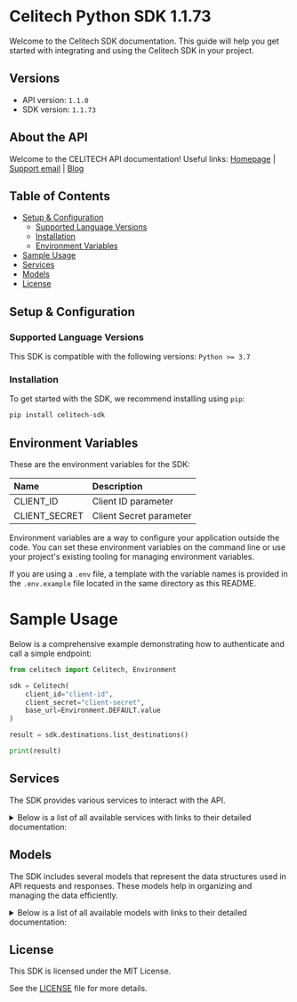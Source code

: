 # Celitech Python SDK 1.1.73

Welcome to the Celitech SDK documentation. This guide will help you get started with integrating and using the Celitech SDK in your project.

## Versions

- API version: `1.1.0`
- SDK version: `1.1.73`

## About the API

Welcome to the CELITECH API documentation! Useful links: [Homepage](https://www.celitech.com) | [Support email](mailto:support@celitech.com) | [Blog](https://www.celitech.com/blog/)

## Table of Contents

- [Setup & Configuration](#setup--configuration)
  - [Supported Language Versions](#supported-language-versions)
  - [Installation](#installation)
  - [Environment Variables](#environment-variables)
- [Sample Usage](#sample-usage)
- [Services](#services)
- [Models](#models)
- [License](#license)

## Setup & Configuration

### Supported Language Versions

This SDK is compatible with the following versions: `Python >= 3.7`

### Installation

To get started with the SDK, we recommend installing using `pip`:

```bash
pip install celitech-sdk
```

## Environment Variables

These are the environment variables for the SDK:

| Name          | Description             |
| :------------ | :---------------------- |
| CLIENT_ID     | Client ID parameter     |
| CLIENT_SECRET | Client Secret parameter |

Environment variables are a way to configure your application outside the code. You can set these environment variables on the command line or use your project's existing tooling for managing environment variables.

If you are using a `.env` file, a template with the variable names is provided in the `.env.example` file located in the same directory as this README.

# Sample Usage

Below is a comprehensive example demonstrating how to authenticate and call a simple endpoint:

```py
from celitech import Celitech, Environment

sdk = Celitech(
    client_id="client-id",
    client_secret="client-secret",
    base_url=Environment.DEFAULT.value
)

result = sdk.destinations.list_destinations()

print(result)

```

## Services

The SDK provides various services to interact with the API.

<details> 
<summary>Below is a list of all available services with links to their detailed documentation:</summary>

| Name                                                                 |
| :------------------------------------------------------------------- |
| [DestinationsService](documentation/services/DestinationsService.md) |
| [PackagesService](documentation/services/PackagesService.md)         |
| [PurchasesService](documentation/services/PurchasesService.md)       |
| [ESimService](documentation/services/ESimService.md)                 |

</details>

## Models

The SDK includes several models that represent the data structures used in API requests and responses. These models help in organizing and managing the data efficiently.

<details> 
<summary>Below is a list of all available models with links to their detailed documentation:</summary>

| Name                                                                                         | Description |
| :------------------------------------------------------------------------------------------- | :---------- |
| [ListDestinationsOkResponse](documentation/models/ListDestinationsOkResponse.md)             |             |
| [ListPackagesOkResponse](documentation/models/ListPackagesOkResponse.md)                     |             |
| [ListPurchasesOkResponse](documentation/models/ListPurchasesOkResponse.md)                   |             |
| [CreatePurchaseRequest](documentation/models/CreatePurchaseRequest.md)                       |             |
| [CreatePurchaseOkResponse](documentation/models/CreatePurchaseOkResponse.md)                 |             |
| [TopUpEsimRequest](documentation/models/TopUpEsimRequest.md)                                 |             |
| [TopUpEsimOkResponse](documentation/models/TopUpEsimOkResponse.md)                           |             |
| [EditPurchaseRequest](documentation/models/EditPurchaseRequest.md)                           |             |
| [EditPurchaseOkResponse](documentation/models/EditPurchaseOkResponse.md)                     |             |
| [GetPurchaseConsumptionOkResponse](documentation/models/GetPurchaseConsumptionOkResponse.md) |             |
| [GetEsimOkResponse](documentation/models/GetEsimOkResponse.md)                               |             |
| [GetEsimDeviceOkResponse](documentation/models/GetEsimDeviceOkResponse.md)                   |             |
| [GetEsimHistoryOkResponse](documentation/models/GetEsimHistoryOkResponse.md)                 |             |
| [GetEsimMacOkResponse](documentation/models/GetEsimMacOkResponse.md)                         |             |
| [Destinations](documentation/models/Destinations.md)                                         |             |
| [Packages](documentation/models/Packages.md)                                                 |             |
| [Purchases](documentation/models/Purchases.md)                                               |             |
| [Package](documentation/models/Package.md)                                                   |             |
| [PurchasesEsim](documentation/models/PurchasesEsim.md)                                       |             |
| [CreatePurchaseOkResponsePurchase](documentation/models/CreatePurchaseOkResponsePurchase.md) |             |
| [CreatePurchaseOkResponseProfile](documentation/models/CreatePurchaseOkResponseProfile.md)   |             |
| [TopUpEsimOkResponsePurchase](documentation/models/TopUpEsimOkResponsePurchase.md)           |             |
| [TopUpEsimOkResponseProfile](documentation/models/TopUpEsimOkResponseProfile.md)             |             |
| [GetEsimOkResponseEsim](documentation/models/GetEsimOkResponseEsim.md)                       |             |
| [Device](documentation/models/Device.md)                                                     |             |
| [GetEsimHistoryOkResponseEsim](documentation/models/GetEsimHistoryOkResponseEsim.md)         |             |
| [History](documentation/models/History.md)                                                   |             |
| [GetEsimMacOkResponseEsim](documentation/models/GetEsimMacOkResponseEsim.md)                 |             |

</details>

## License

This SDK is licensed under the MIT License.

See the [LICENSE](LICENSE) file for more details.
